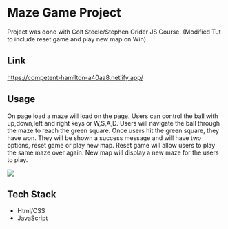 # Maze Game Project

Project was done with Colt Steele/Stephen Grider JS Course. (Modified Tut to include reset game and play new map on Win)

## Link

https://competent-hamilton-a40aa8.netlify.app/

## Usage

On page load a maze will load on the page. Users can control the ball with up,down,left and right keys or W,S,A,D. Users will navigate the ball through the maze to reach the green square. Once users hit the green square, they have won. They will be shown a success message and will have two options, reset game or play new map. Reset game will allow users to play the same maze over again. New map will display a new maze for the users to play.

![](project_demo.gif)

## Tech Stack

- Html/CSS
- JavaScript
